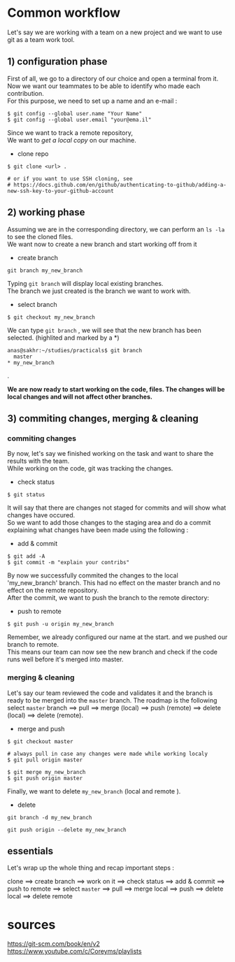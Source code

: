 # Common workflow
 
Let's say we are working with a team on a new project and we want to use git as a team work tool.  

##  1) configuration phase 
First of all, we go to a directory of our choice and open a terminal from it.  
Now we want our teammates to be able to identify who made each contribution.  
For this purpose, we need to set up a name and an e-mail :  
```
$ git config --global user.name "Your Name"
$ git config --global user.email "your@ema.il"
```
  
Since we want to track a remote repository,  
We want to *get a local copy* on our machine.  

  * clone repo

```
$ git clone <url> .

# or if you want to use SSH cloning, see
# https://docs.github.com/en/github/authenticating-to-github/adding-a-new-ssh-key-to-your-github-account
```

##  2) working phase

Assuming we are in the corresponding directory, we can perform an `ls -la` to see the cloned files.  
We want now to create a new branch and start working off from it  

  * create branch

```
git branch my_new_branch
```

Typing `git branch` will display local existing branches.  
The branch we just created is the branch we want to work with.  

  * select branch

```
$ git checkout my_new_branch
```
We can type `git branch` , we will see that the new branch has been selected. (highlited and marked by a *)

```
anas@sakhr:~/studies/practicals$ git branch
  master
* my_new_branch
```
.  
  
**We are now ready to start working on the code, files. The changes will be local changes and will not affect other branches.**

##  3) commiting changes, merging & cleaning
### commiting changes

By now, let's say we finished working on the  task and want to share the results with the team.  
While working on the code, git was tracking the changes.  

  * check status
```
$ git status
```
It will say  that there are changes not staged for commits and will show  what changes have occured.  
So we want to  add those changes to the staging area and do a commit explaining what changes have been made using the following :  

  * add & commit
```
$ git add -A
$ git commit -m "explain your contribs"
```
 
By now we successfully commited the changes to the local 'my_new_branch' branch. This had no effect on the master branch and no effect on the remote repository.  
After the commit, we  want to push the branch to the remote directory:  
  * push to remote
```
$ git push -u origin my_new_branch
```

Remember, we already configured our name at the start. and we pushed our branch to remote.  
This means our team can now see the new branch and check if the code runs well before it's merged into master.



### merging & cleaning

Let's say our team reviewed the code and validates it and the branch is ready to be merged into the `master` branch.
The roadmap is the following
select `master` branch ==> pull  ==> merge (local) ==> push (remote) ==> delete (local) ==> delete (remote).  


  * merge and push
```
$ git checkout master

# always pull in case any changes were made while working localy
$ git pull origin master

$ git merge my_new_branch
$ git push origin master
```


Finally, we want to delete `my_new_branch` (local and remote ).  
  * delete
```
git branch -d my_new_branch

git push origin --delete my_new_branch
```


## essentials

Let's wrap up the whole thing and recap important steps :

clone ==> create branch  ==> work on it ==> check status ==> add & commit ==> push to remote ==> select `master` ==> pull ==> merge local ==> push ==> delete local ==> delete remote




# sources
https://git-scm.com/book/en/v2
https://www.youtube.com/c/Coreyms/playlists

